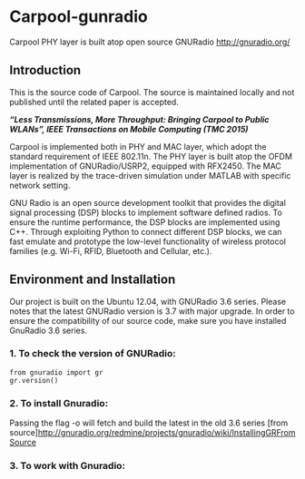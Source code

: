 # Carpool-gunradio
Carpool PHY layer is built atop open source GNURadio http://gnuradio.org/

## Introduction
This is the source code of Carpool. The source is maintained locally and not published until the related paper is accepted.  

**_“Less Transmissions, More Throughput: Bringing Carpool to Public WLANs”, IEEE Transactions on Mobile Computing (TMC 2015)_**

Carpool is implemented both in PHY and MAC layer, which adopt the standard requirement of IEEE 802.11n. The PHY layer is built atop the OFDM implementation of GNURadio/USRP2, equipped with RFX2450. The MAC layer is realized by the trace-driven simulation under MATLAB with specific network setting.

GNU Radio is an open source development toolkit that provides the digital signal processing (DSP) blocks to implement software defined radios.  To ensure the runtime performance, the DSP blocks are implemented using C++. Through exploiting Python to connect different DSP blocks, we can fast emulate and prototype the low-level functionality of wireless protocol families (e.g. Wi-Fi, RFID, Bluetooth and Cellular, etc.).

## Environment and Installation
Our project is built on the Ubuntu 12.04, with GNURadio 3.6 series. Please notes that the latest GNURadio version is 3.7 with major upgrade. In order to ensure the compatibility of our source code, make sure you have installed GnuRadio 3.6 series. 

### 1. To check the version of GNURadio:
    from gnuradio import gr
    gr.version()

### 2. To install Gnuradio:
Passing the flag -o will fetch and build the latest in the old 3.6 series
[from source]http://gnuradio.org/redmine/projects/gnuradio/wiki/InstallingGRFromSource

### 3. To work with Gnuradio:
